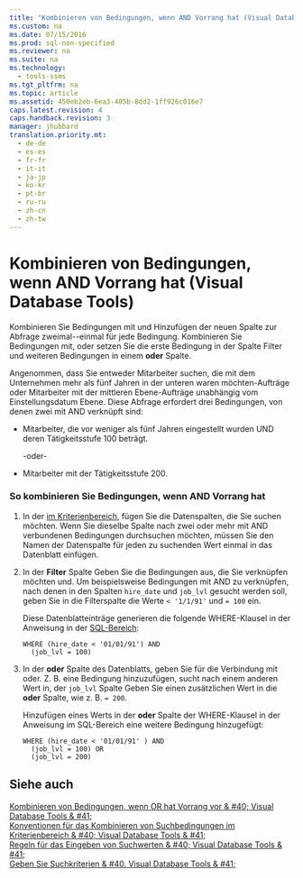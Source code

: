 ```yaml
---
title: "Kombinieren von Bedingungen, wenn AND Vorrang hat (Visual Database Tools)"
ms.custom: na
ms.date: 07/15/2016
ms.prod: sql-non-specified
ms.reviewer: na
ms.suite: na
ms.technology: 
  - tools-ssms
ms.tgt_pltfrm: na
ms.topic: article
ms.assetid: 450eb2eb-6ea3-405b-8dd2-1ff926c016e7
caps.latest.revision: 4
caps.handback.revision: 3
manager: jhubbard
translation.priority.mt: 
  - de-de
  - es-es
  - fr-fr
  - it-it
  - ja-jp
  - ko-kr
  - pt-br
  - ru-ru
  - zh-cn
  - zh-tw
---
```

# Kombinieren von Bedingungen, wenn AND Vorrang hat (Visual Database Tools)
Kombinieren Sie Bedingungen mit und Hinzufügen der neuen Spalte zur Abfrage zweimal\-\-einmal für jede Bedingung. Kombinieren Sie Bedingungen mit, oder setzen Sie die erste Bedingung in der Spalte Filter und weiteren Bedingungen in einem **oder** Spalte.  
  
Angenommen, dass Sie entweder Mitarbeiter suchen, die mit dem Unternehmen mehr als fünf Jahren in der unteren waren möchten\-Aufträge oder Mitarbeiter mit der mittleren Ebene\-Aufträge unabhängig vom Einstellungsdatum Ebene. Diese Abfrage erfordert drei Bedingungen, von denen zwei mit AND verknüpft sind:  
  
-   Mitarbeiter, die vor weniger als fünf Jahren eingestellt wurden UND deren Tätigkeitsstufe 100 beträgt.  
  
    \-oder\-  
  
-   Mitarbeiter mit der Tätigkeitsstufe 200.  
  
### So kombinieren Sie Bedingungen, wenn AND Vorrang hat  
  
1.  In der [im Kriterienbereich](../content/Criteria-Pane--Visual-Database-Tools-.md), fügen Sie die Datenspalten, die Sie suchen möchten. Wenn Sie dieselbe Spalte nach zwei oder mehr mit AND verbundenen Bedingungen durchsuchen möchten, müssen Sie den Namen der Datenspalte für jeden zu suchenden Wert einmal in das Datenblatt einfügen.  
  
2.  In der **Filter** Spalte Geben Sie die Bedingungen aus, die Sie verknüpfen möchten und. Um beispielsweise Bedingungen mit AND zu verknüpfen, nach denen in den Spalten `hire_date` und `job_lvl` gesucht werden soll, geben Sie in die Filterspalte die Werte `< '1/1/91'` und `= 100` ein.  
  
    Diese Datenblatteinträge generieren die folgende WHERE-Klausel in der Anweisung in der [SQL-Bereich](../content/SQL-Pane--Visual-Database-Tools-.md):  
  
    ```  
    WHERE (hire_date < '01/01/91') AND  
      (job_lvl = 100)  
    ```  
  
3.  In der **oder** Spalte des Datenblatts, geben Sie für die Verbindung mit oder. Z. B. eine Bedingung hinzuzufügen, sucht nach einem anderen Wert in, der `job_lvl` Spalte Geben Sie einen zusätzlichen Wert in die **oder** Spalte, wie z. B. `= 200`.  
  
    Hinzufügen eines Werts in der **oder** Spalte der WHERE-Klausel in der Anweisung im SQL-Bereich eine weitere Bedingung hinzugefügt:  
  
    ```  
    WHERE (hire_date < '01/01/91' ) AND  
      (job_lvl = 100) OR   
      (job_lvl = 200)  
    ```  
  
## Siehe auch  
[Kombinieren von Bedingungen, wenn OR hat Vorrang vor & #40; Visual Database Tools & #41;](../content/Combine-Conditions-When-OR-Has-Precedence--Visual-Database-Tools-.md)  
[Konventionen für das Kombinieren von Suchbedingungen im Kriterienbereich & #40; Visual Database Tools & #41;](../content/Conventions-for-Combining-Search-Conditions-in-the-Criteria-Pane--Visual-Database-Tools-.md)  
[Regeln für das Eingeben von Suchwerten & #40; Visual Database Tools & #41;](../content/Rules-for-Entering-Search-Values--Visual-Database-Tools-.md)  
[Geben Sie Suchkriterien & #40. Visual Database Tools & #41;](../content/Specify-Search-Criteria--Visual-Database-Tools-.md)  
  
